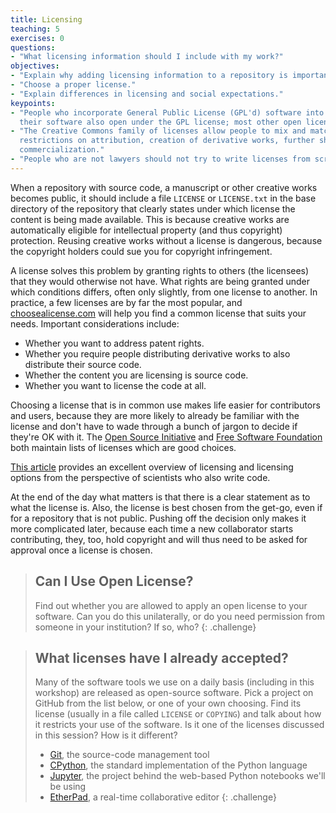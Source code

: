 ```yaml
---
title: Licensing
teaching: 5
exercises: 0
questions:
- "What licensing information should I include with my work?"
objectives:
- "Explain why adding licensing information to a repository is important."
- "Choose a proper license."
- "Explain differences in licensing and social expectations."
keypoints:
- "People who incorporate General Public License (GPL'd) software into their own software must make
  their software also open under the GPL license; most other open licenses do not require this."
- "The Creative Commons family of licenses allow people to mix and match requirements and
  restrictions on attribution, creation of derivative works, further sharing, and
  commercialization."
- "People who are not lawyers should not try to write licenses from scratch."
---
```


When a repository with source code, a manuscript or other creative works becomes public, it should
include a file `LICENSE` or `LICENSE.txt` in the base directory of the repository that clearly
states under which license the content is being made available. This is because creative works are
automatically eligible for intellectual property (and thus copyright) protection. Reusing creative
works without a license is dangerous, because the copyright holders could sue you for copyright
infringement.

A license solves this problem by granting rights to others (the licensees) that they would otherwise
not have. What rights are being granted under which conditions differs, often only slightly, from
one license to another. In practice, a few licenses are by far the most popular, and
[choosealicense.com](https://choosealicense.com/) will help you find a common license that suits
your needs. Important considerations include:

* Whether you want to address patent rights.
* Whether you require people distributing derivative works to also distribute their source code.
* Whether the content you are licensing is source code.
* Whether you want to license the code at all.

Choosing a license that is in common use makes life easier for contributors and users, because they
are more likely to already be familiar with the license and don't have to wade through a bunch of
jargon to decide if they're OK with it. The
[Open Source Initiative](https://opensource.org/licenses) and
[Free Software Foundation](https://www.gnu.org/licenses/license-list.html) both maintain lists of
licenses which are good choices.

[This article][software-licensing] provides an excellent overview of licensing and licensing options
from the perspective of scientists who also write code.

At the end of the day what matters is that there is a clear statement as to what the license is.
Also, the license is best chosen from the get-go, even if for a repository that is not public.
Pushing off the decision only makes it more complicated later, because each time a new collaborator
starts contributing, they, too, hold copyright and will thus need to be asked for approval once a
license is chosen.

> ## Can I Use Open License?
>
> Find out whether you are allowed to apply an open license to your software. Can you do this
> unilaterally, or do you need permission from someone in your institution? If so, who?
{: .challenge}

> ## What licenses have I already accepted?
>
> Many of the software tools we use on a daily basis (including in this workshop) are released as
> open-source software. Pick a project on GitHub from the list below, or one of your own choosing.
> Find its license (usually in a file called `LICENSE` or `COPYING`) and talk about how it restricts
> your use of the software. Is it one of the licenses discussed in this session? How is it
> different?
> - [Git](https://github.com/git/git), the source-code management tool
> - [CPython](https://github.com/python/cpython), the standard implementation of the Python language
> - [Jupyter](https://github.com/jupyter), the project behind the web-based Python notebooks we'll be using
> - [EtherPad](https://github.com/ether/etherpad-lite), a real-time collaborative editor
{: .challenge}

[software-licensing]: https://doi.org/10.1371/journal.pcbi.1002598

